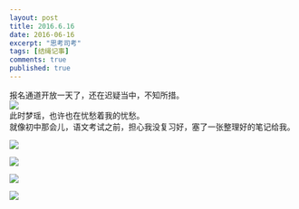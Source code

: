 ```yaml
---
layout: post
title: 2016.6.16
date: 2016-06-16
excerpt: "思考司考"
tags: [结绳记事]
comments: true
published: true
---
```

报名通道开放一天了，还在迟疑当中，不知所措。  
![](http://img.vinechen.com/16-6-17/70782583.jpg)  
此时梦瑶，也许也在忧愁着我的忧愁。  
就像初中那会儿，语文考试之前，担心我没复习好，塞了一张整理好的笔记给我。  

![](http://img.vinechen.com/16-6-17/45839909.jpg)  

![](http://img.vinechen.com/16-6-17/30385004.jpg)  

![](http://img.vinechen.com/16-6-17/72154215.jpg)  

![](http://img.vinechen.com/16-6-17/35942036.jpg)  
